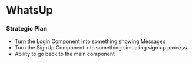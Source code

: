 # WhatsUp

### Strategic Plan

- Turn the Login Component into something showing Messages
- Turn the SignUp Component into something simuating sign up process
- Ability to go back to the main component

